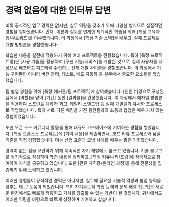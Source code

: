 # 경력 없음에 대한 인터뷰 답변

비록 공식적인 업무 경력은 없지만, 실무 역량을 갖추기 위해 다양한 방식으로 실질적인 경험을 쌓아왔습니다. 먼저, 이론과 실무를 연계한 체계적인 학습을 위해 [특정 교육과정/부트캠프]를 이수했습니다. 이 과정에서 [핵심 기술 스택]을 배우고, 실제 프로젝트 개발 방법론을 경험했습니다.

학습한 내용을 실전에 적용하기 위해 여러 프로젝트를 진행했습니다. 특히 [특정 프로젝트명]은 [사용 기술]을 활용하여 [구현 기능/서비스]를 개발한 것으로, 실제 사용자를 대상으로 배포하고 피드백을 수집하는 전체 개발 사이클을 경험했습니다. 이 과정에서 기능 구현뿐만 아니라 버전 관리, 테스트, 배포 자동화 등 실무에서 중요한 요소들을 학습했습니다.

팀 협업 경험을 위해 [특정 해커톤/팀 프로젝트]에 참여했습니다. [인원수]명으로 구성된 팀에서 [역할]을 맡아 [기간] 동안 [결과물]을 완성했습니다. 이 과정에서 애자일 방법론을 적용하여 스프린트 계획과 회고, 데일리 스탠드업 등 실제 개발팀과 유사한 프로세스로 작업했습니다. 특히 서로 다른 배경을 가진 팀원들과의 소통과 협업은 매우 가치 있는 경험이었습니다.

또한 오픈 소스 커뮤니티 활동을 통해 대규모 코드베이스에 기여하는 경험을 쌓았습니다. [특정 오픈소스 프로젝트]에 [기여 내용]을 제출하면서, 코드 리뷰 프로세스와 품질 기준을 직접 경험했습니다. 이는 산업 표준과 모범 사례를 배우는 좋은 기회였습니다.

경력이 없는 점을 보완하기 위해 지속적인 자기 개발에도 힘쓰고 있습니다. 기술 블로그를 정기적으로 작성하여 학습 내용을 정리하고, [특정 커뮤니티/포럼]에 적극적으로 참여하여 지식을 공유하고 있습니다. 또한 [관련 자격증/온라인 과정]을 통해 전문성을 입증하기 위해 노력하고 있습니다.

이러한 경험들이 공식적인 경력은 아니지만, 실무에 필요한 기술적 역량과 협업 능력을 갖추는 데 큰 도움이 되었습니다. 특히 자기주도적 학습 능력과 문제 해결 접근법은 새로운 환경에서도 빠르게 적응하고 가치를 창출할 수 있는 기반이 될 것입니다. 귀사에서도 이러한 역량을 바탕으로 빠르게 성장하며 기여하고 싶습니다.